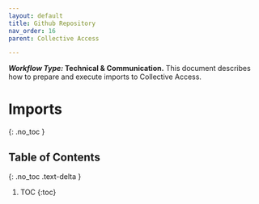 ```yaml
---
layout: default
title: Github Repository 
nav_order: 16
parent: Collective Access

---
```


**_Workflow Type:_ Technical & Communication.** This document describes how to prepare and execute imports to Collective Access. 

# Imports
{: .no_toc }

## Table of Contents
{: .no_toc .text-delta }

1. TOC
{:toc}